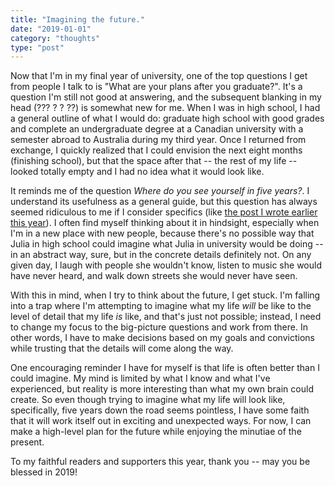 ```yaml
---
title: "Imagining the future."
date: "2019-01-01"
category: "thoughts"
type: "post"
---
```


Now that I'm in my final year of university, one of the top questions I get from people I talk to is "What are your plans after you graduate?". It's a question I'm still not good at answering, and the subsequent blanking in my head (??? ? ? ??) is somewhat new for me. When I was in high school, I had a general outline of what I would do: graduate high school with good grades and complete an undergraduate degree at a Canadian university with a semester abroad to Australia during my third year. Once I returned from exchange, I quickly realized that I could envision the next eight months (finishing school), but that the space after that -- the rest of my life -- looked totally empty and I had no idea what it would look like.

It reminds me of the question _Where do you see yourself in five years?_. I understand its usefulness as a general guide, but this question has always seemed ridiculous to me if I consider specifics (like [the post I wrote earlier this year](https://juliariec.wordpress.com/2018/03/14/details-of-reality/)). I often find myself thinking about it in hindsight, especially when I'm in a new place with new people, because there's no possible way that Julia in high school could imagine what Julia in university would be doing -- in an abstract way, sure, but in the concrete details definitely not. On any given day, I laugh with people she wouldn't know, listen to music she would have never heard, and walk down streets she would never have seen.

With this in mind, when I try to think about the future, I get stuck. I'm falling into a trap where I'm attempting to imagine what my life _will_ be like to the level of detail that my life _is_ like, and that's just not possible; instead, I need to change my focus to the big-picture questions and work from there. In other words, I have to make decisions based on my goals and convictions while trusting that the details will come along the way.

One encouraging reminder I have for myself is that life is often better than I could imagine. My mind is limited by what I know and what I've experienced, but reality is more interesting than what my own brain could create. So even though trying to imagine what my life will look like, specifically, five years down the road seems pointless, I have some faith that it will work itself out in exciting and unexpected ways. For now, I can make a high-level plan for the future while enjoying the minutiae of the present.

To my faithful readers and supporters this year, thank you -- may you be blessed in 2019!
